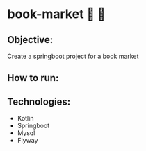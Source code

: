 # book-market :open_book: :convenience_store:

## Objective:
Create a springboot project for a book market

## How to run: 

## Technologies:
- Kotlin 
- Springboot
- Mysql
- Flyway